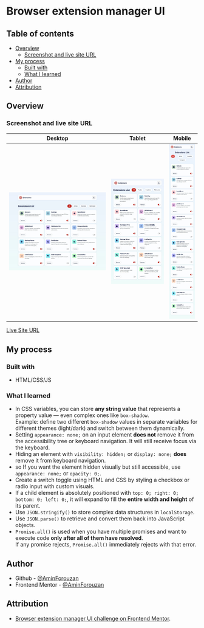 # Browser extension manager UI

## Table of contents

- [Overview](#overview)
  - [Screenshot and live site URL](#screenshot-and-live-site-url)
- [My process](#my-process)
  - [Built with](#built-with)
  - [What I learned](#what-i-learned)
- [Author](#author)
- [Attribution](#attribution)

## Overview

### Screenshot and live site URL

| Desktop                               | Tablet                              | Mobile                              |
| ------------------------------------- | ----------------------------------- | ----------------------------------- |
| ![desktop](./screenshot/desktop.jpeg) | ![Tablet](./screenshot/tablet.jpeg) | ![Mobile](./screenshot/mobile.jpeg) |

[Live Site URL](https://extentions-manager.netlify.app/)

## My process

### Built with

- HTML/CSS/JS

### What I learned

- In CSS variables, you can store **any string value** that represents a property value — even complex ones like `box-shadow`.  
  Example: define two different `box-shadow` values in separate variables for different themes (light/dark) and switch between them dynamically.
- Setting `appearance: none;` on an input element **does not** remove it from the accessibility tree or keyboard navigation. It will still receive focus via the keyboard.
- Hiding an element with `visibility: hidden;` or `display: none;` **does** remove it from keyboard navigation.
- so If you want the element hidden visually but still accessible, use `appearance: none;` or `opacity: 0;`.
- Create a switch toggle using HTML and CSS by styling a checkbox or radio input with custom visuals.
- If a child element is absolutely positioned with `top: 0; right: 0; bottom: 0; left: 0;`, it will expand to fill the **entire width and height** of its parent.
- Use `JSON.stringify()` to store complex data structures in `localStorage`.
- Use `JSON.parse()` to retrieve and convert them back into JavaScript objects.
- `Promise.all()` is used when you have multiple promises and want to execute code **only after all of them have resolved**.  
  If any promise rejects, `Promise.all()` immediately rejects with that error.

## Author

- Github - [@AminForouzan](https://github.com/AminForouzan)
- Frontend Mentor - [@AminForouzan](https://www.frontendmentor.io/profile/AminForouzan)

## Attribution

- [Browser extension manager UI challenge on Frontend Mentor](https://www.frontendmentor.io/challenges/browser-extension-manager-ui-yNZnOfsMAp).
